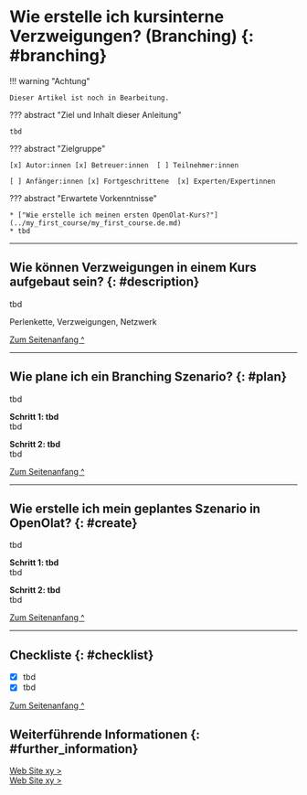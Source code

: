 # Wie erstelle ich kursinterne Verzweigungen? (Branching) {: #branching}


!!! warning "Achtung"

    Dieser Artikel ist noch in Bearbeitung.



??? abstract "Ziel und Inhalt dieser Anleitung"

    tbd

??? abstract "Zielgruppe"

    [x] Autor:innen [x] Betreuer:innen  [ ] Teilnehmer:innen

    [ ] Anfänger:innen [x] Fortgeschrittene  [x] Experten/Expertinnen


??? abstract "Erwartete Vorkenntnisse"

    * ["Wie erstelle ich meinen ersten OpenOlat-Kurs?"](../my_first_course/my_first_course.de.md)
    * tbd


---


## Wie können Verzweigungen in einem Kurs aufgebaut sein? {: #description}

tbd

Perlenkette, Verzweigungen, Netzwerk


[Zum Seitenanfang ^](#branching)

---


## Wie plane ich ein Branching Szenario? {: #plan}

tbd

**Schritt 1: tbd**<br>
tbd


**Schritt 2: tbd**<br>
tbd


[Zum Seitenanfang ^](#branching)


---

## Wie erstelle ich mein geplantes Szenario in OpenOlat?  {: #create}

tbd

**Schritt 1: tbd**<br>
tbd


**Schritt 2: tbd**<br>
tbd


[Zum Seitenanfang ^](#branching)

---


## Checkliste {: #checklist}

- [x] tbd
- [x] tbd

[Zum Seitenanfang ^](#branching)


## Weiterführende Informationen  {: #further_information}

[Web Site xy >](http://www.frentix.com)<br>
[Web Site xy >](http://www.frentix.com)<br>

